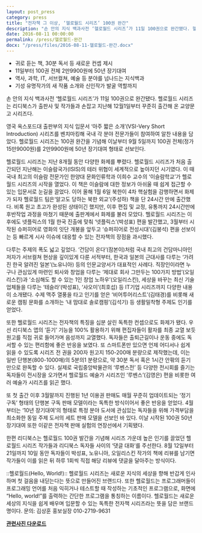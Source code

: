 ```yaml
---
layout: post_press
category: press
title: "전자책 그 이상, ‘헬로월드 시리즈’ 100권 완간"
description: "손 안의 지식 백과사전 ‘헬로월드 시리즈’가 11일 100권으로 완간됐다. 헬로월드 시리즈는 리디북스가 출판사 및 작가들과 손잡고 지난해 12월1일부터 꾸준히 출간해 온 교양문고 시리즈다. 영국 옥스포드대 출판부의 지식 입문서 ‘아주 짧은 소개’(VSI-Very Short Introduction) 시리즈를 벤치마킹해 국내 각 분야 전문가들이 참여하여 알찬 내용을 담았다. 헬로월드 시리즈는 100권 완간을 기념해 이날부터 9월 5일까지 100권 전체(정가 15만9000원)를 2만9900원에 50년 장기대여 형태로 선보인다."
date: 2016-08-11 00:00:00
permalink: /press/헬로월드-완간
docx: "/press/files/2016-08-11-헬로월드-완간.docx"
---
```


- 귀로 듣는 책, 30분 독서 등 새로운 컨셉 제시
- 11일부터 100권 전체 2만9900원에 50년 장기대여
- 역사, 과학, IT, 서브컬쳐, 예술 등 분야를 넘나드는 지식백과
- 기성 유명작가의 새 작품 소개와 신인작가 발굴 역할까지

손 안의 지식 백과사전 ‘헬로월드 시리즈’가 11일 100권으로 완간됐다. 헬로월드 시리즈는 리디북스가 출판사 및 작가들과 손잡고 지난해 12월1일부터 꾸준히 출간해 온 교양문고 시리즈다. 

영국 옥스포드대 출판부의 지식 입문서 ‘아주 짧은 소개’(VSI-Very Short Introduction) 시리즈를 벤치마킹해 국내 각 분야 전문가들이 참여하여 알찬 내용을 담았다. 헬로월드 시리즈는 100권 완간을 기념해 이날부터 9월 5일까지 100권 전체(정가 15만9000원)를 2만9900원에 50년 장기대여 형태로 선보인다.

헬로월드 시리즈는 지난 8개월 동안 다양한 화제를 뿌렸다. 헬로월드 시리즈가 처음 출간되던 지난해는 이슬람국가(ISIS)의 테러 위협이 세계적으로 높아지던 시기였다. 이 때 국내 최고의 이슬람 전문가인 한양대 문화인류학과 이희수 교수의 ‘이슬람학교’가 헬로월드 시리즈의 시작을 열었다. 이 책은 이슬람에 대한 정보가 아쉬울 때 쉽게 접근할 수 있는 입문서로 눈길을 끌었다. 이어 올해 1월 6일 북한이 4차 핵실험을 감행하면서 화제가 되자 헬로월드 팀은‘알고도 당하는 북한 외교’(주성하) 책을 단 24시간 만에 출간했다. 비록 원고 초고가 완성된 상태이긴 했지만, 이후 편집 및 교정, 유통까지 24시간만에 후반작업 과정을 마쳤기 때문에 출판계에서 화제를 불러 모았다. 헬로월드 시리즈는 이후에도 넷플릭스의 1월 한국 진출에 맞춰 ‘넷플릭스’(박성표) 편을 발간했고, 3월부터 시작된 슈퍼히어로 영화의 잇단 개봉을 앞두고 ‘슈퍼히어로 전성시대’(김봉석) 편을 선보이는 등 빠르게 시사 이슈에 대응할 수 있는 전자책의 장점을 과시했다.

다루는 주제의 폭도 넓고 깊었다. ‘건담이 온다’(잠본이)처럼 국내 최고의 건담마니아인 저자가 서브컬쳐 현상을 깊이있게 다룬 서적부터, 한국과 일본의 근대사를 다루는 ‘가려진 한국 알려진 일본’(노유니아) 등의 인문교양서가 대표적인 사례다. 직장인이라면 누구나 관심있게 마련인 퇴사와 창업을 다루는 ‘제대로 회사 그만두는 100가지 방법’(오일리스킨)과 ‘소심해도 할 수 있는 1인 창업 노하우’(오일리스킨), 세상을 바꾸는 최신 기술업체들을 다루는 ‘테슬라’(박성표), ‘샤오미’(최호섭) 등 IT기업 시리즈까지 다양한 내용이 소개됐다. 수제 맥주 열풍을 타고 인기를 얻은 ‘비어투어리스트’(김태경)를 비롯해 새로운 캠핑 문화를 소개하는 ‘내 맘대로 솔로캠핑’(김석기) 등 생활밀착형 주제도 인기를 얻었다.

또한 헬로월드 시리즈는 전자책의 특징을 십분 살린 독특한 컨셉으로도 화제가 됐다. 우선 리디북스 앱의 ‘듣기’ 기능을  100% 활용하기 위해 편집자들이 활자를 최종 교열 보듯 원고를 직접 귀로 들어가며 음성까지 교열했다. 독자들은 출퇴근길이나 운동 중에도 독서할 수 있는 편리함에 좋은 반응을 보였다. 또 스마트폰만 있으면 언제 어디서나 쉽게 읽을 수 있도록 시리즈 전 권을 200자 원고지 150-200매 분량으로 제작했는데, 이는 일반 단행본(800-1000매)의 5분의1 분량으로, 약 30분 독서 혹은 1시간 안팎의 듣기 만으로 완독할 수 있다. 실제로 국립중앙박물관의 ‘루벤스전’ 등 다양한 전시회를 즐기는 독자들이 전시장을 오가면서 헬로월드 예술가 시리즈인 ‘루벤스’(김영은) 편을 비롯한 여러 예술가 시리즈를 읽곤 했다.

또 첫 출간 이후 3월말까지 진행된 1년 이용권 판매도 매월 꾸준히 업데이트되는 ‘정기 구독’ 형태의 단행본 구독 판매 모델이라는 독특한 방식이어서 좋은 반응을 얻었다. 4월부터는 ‘10년 장기대여’의 형태로 특정 분야 도서에 관심있는 독자들을 위해 가격부담을 최소화한 동일 주제 도서의 세트 판매 모델을 선보인 바 있다. 이날 시작된 100권 50년 장기대여 또한 이같은 전자책 판매 실험의 연장선에서 기획됐다.

한편 리디북스는 헬로월드 100권 발간을 기념해 시리즈 가운데 높은 인기를 끌었던 헬로월드 시리즈 작가들과 리디북스 독자들 사이의 ‘댓글 대화’를 주선한다. 8월 12일부터 21일까지 10일 동안 독자들이 박성표, 노유니아, 오일리스킨 작가의 책에 리뷰를 남기면 작가들이 이를 읽은 뒤 하루 1회씩 직접 해당 리뷰에 댓글을 달아주는 방식이다.


::헬로월드(Hello, World!)::
헬로월드 시리즈는 새로운 지식의 세상을 향해 반갑게 인사하며 첫 걸음을 내딛는다는 뜻으로 만들어진 브랜드다. 또한 헬로월드는 프로그래머들이 프로그래밍 언어를 처음 익히거나 테스트할 때 작성하는 기초적인 프로그램으로, 화면에 “Hello, world!”를 출력하는 간단한 프로그램을 통칭하는 이름이다. 헬로월드는 새로운 세상의 지식을 쉽게 배우며 입문할 수 있는 독특한 전자책 시리즈라는 뜻을 담은 브랜드명이다.
문의: 김상훈 홍보실장 010-2719-9631

[**관련사진 다운로드**](/press/files/2016-08-11-헬로월드-완간.zip)
